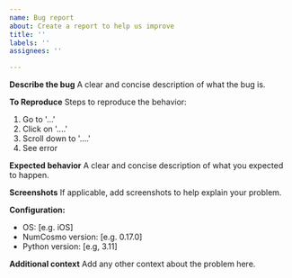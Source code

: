 ```yaml
---
name: Bug report
about: Create a report to help us improve
title: ''
labels: ''
assignees: ''

---
```


**Describe the bug**
A clear and concise description of what the bug is.

**To Reproduce**
Steps to reproduce the behavior:
1. Go to '...'
2. Click on '....'
3. Scroll down to '....'
4. See error

**Expected behavior**
A clear and concise description of what you expected to happen.

**Screenshots**
If applicable, add screenshots to help explain your problem.

**Configuration:**
 - OS: [e.g. iOS]
 - NumCosmo version: [e.g. 0.17.0]
 - Python version: [e.g, 3.11]

**Additional context**
Add any other context about the problem here.
